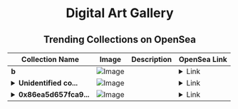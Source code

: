 <div align="center">

# Digital Art Gallery

## Trending Collections on OpenSea

| Collection Name                       | Image                                                                                     | Description                       | OpenSea Link                                                                                          |
|---------------------------------------|-------------------------------------------------------------------------------------------|-----------------------------------|--------------------------------------------------------------------------------------------------------|
| **b** | ![Image](https://i.seadn.io/s/raw/files/d2444d4a22b8d7f8f8604e9029550488.jpg?w=500&auto=format?w=200&auto=format) |  | <details><summary>Link</summary>[b](https://opensea.io/collection/b-17061)</details> |
| **<details><summary>Unidentified co...</summary>Unidentified contract ad6ed602-1ccf-404d-9da9-335d4d0903ad</details>** | ![Image](https://i.seadn.io/s/raw/files/a837708742ad8afcb35eb60ba787976d.jpg?w=500&auto=format?w=200&auto=format) |  | <details><summary>Link</summary>[Unidentified contract ad6ed602-1ccf-404d-9da9-335d4d0903ad](https://opensea.io/collection/unidentified-contract-ad6ed602-1ccf-404d-9da9-335d)</details> |
| **<details><summary>0x86ea5d657fca9...</summary>0x86ea5d657fca98e8263a2a33c602fcd29f8ce9da</details>** | ![Image](https://i.seadn.io/s/raw/files/0120dbe70465f91ae019e541cba50a56.jpg?w=500&auto=format?w=200&auto=format) |  | <details><summary>Link</summary>[0x86ea5d657fca98e8263a2a33c602fcd29f8ce9da](https://opensea.io/collection/0x86ea5d657fca98e8263a2a33c602fcd29f8ce9da)</details> |

</div>